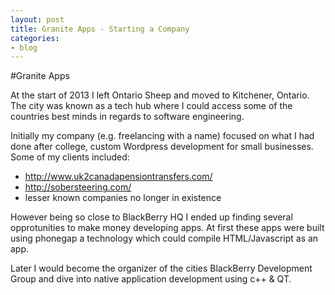 ```yaml
---
layout: post
title: Granite Apps - Starting a Company
categories:
- blog
---
```


#Granite Apps

At the start of 2013 I left Ontario Sheep and moved to Kitchener, Ontario. The city was known as a tech hub
where I could access some of the countries best minds in regards to software engineering.

Initially my company (e.g. freelancing with a name) focused on what I had done after college, custom Wordpress
development for small businesses. Some of my clients included:

* http://www.uk2canadapensiontransfers.com/
* http://sobersteering.com/
* lesser known companies no longer in existence

However being so close to BlackBerry HQ I ended up finding several opprotunities to make money developing apps.
At first these apps were built using phonegap a technology which could compile HTML/Javascript as an app.

Later I would become the organizer of the cities BlackBerry Development Group and dive into native application 
development using c++ & QT. 
